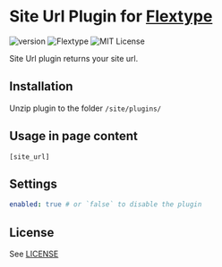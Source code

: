 # Site Url Plugin for [Flextype](http://flextype.org/)
![version](https://img.shields.io/badge/version-1.0.2-brightgreen.svg?style=flat-square)
![Flextype](https://img.shields.io/badge/Flextype-0.8.3-green.svg?style=flat-square)
![MIT License](https://img.shields.io/badge/license-MIT-blue.svg?style=flat-square)

Site Url plugin returns your site url.

## Installation
Unzip plugin to the folder `/site/plugins/`

## Usage in page content

```
[site_url]
```

## Settings

```yaml
enabled: true # or `false` to disable the plugin
```

## License
See [LICENSE](https://github.com/flextype-plugins/site-url/blob/master/LICENSE)
